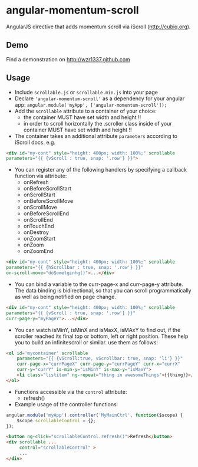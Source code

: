 # angular-momentum-scroll

AngularJS directive that adds momentum scroll via iScroll (http://cubiq.org).

## Demo
Find a demonstration on http://wzr1337.github.com

## Usage

* Include `scrollable.js` or `scrollable.min.js` into your page
* Declare `'angular-momentum-scroll'` as a dependency for your angular app: `angular.module('myApp', ['angular-momentum-scroll']);`
* Add the `scrollable` attribute to a container of your choice:
    * the container MUST have set width and height !!
    * in order to scroll horizontally the .scroller class inside of your container MUST have set width and height !!
* The container takes an additional attribute `parameters` according to iScroll docs. e.g. 
   
```html
<div id="my-cont" style="height: 400px; width: 100%;" scrollable 
parameters="{{ {vScroll : true, snap: '.row'} }}">
```

* You can register any of the following handlers by specifying a callback function via attribute:
    * onRefresh
    * onBeforeScrollStart
    * onScrollStart
    * onBeforeScrollMove
    * onScrollMove
    * onBeforeScrollEnd
    * onScrollEnd
    * onTouchEnd
    * onDestroy
    * onZoomStart
    * onZoom
    * onZoomEnd

```html
<div id="my-cont" style="height: 400px; width: 100%;" scrollable
parameters="{{ {hScrollbar : true, snap: '.row'} }}"
on-scroll-move="doSometginhg()">...</div>
```

* You can bind a variable to the curr-page-x and curr-page-y attribute. The data binding is bidirectional, so that you can scroll programmatically as well as being notified on page change.

```html
<div id="my-cont" style="height: 400px; width: 100%;" scrollable
parameters="{{ {vScroll : true, snap: '.row'} }}"
curr-page-y="myPageY">...</div>
```

* You can watch isMinY, isMinX and isMaxX, isMAxY to find out, if the scroller reached its final top or bottom, left or right position. These help you to build an infinitescroll or similar. use them as follows:

```html
<ol id='mycontainer' scrollable
    parameters="{{ {vScroll:true, vScrollbar: true, snap: 'li'} }}"
    curr-page-x="currPageX" curr-page-y="currPageY" curr-x="currX"
    curr-y="currY" is-min-y="isMinY" is-max-y="isMaxY">
    <li class="listitem" ng-repeat="thing in awesomeThings">{{thing}}</li>
</ol>
```

* Functions accessible via the `control` attribute:
    * refresh()
* Example usage of the controller functions:

```javascript
angular.module('myApp').controller('MyMainCtrl', function($scope) {
    $scope.scrollableControl = {};
});
```

```html
<button ng-click="scrollableControl.refresh()">Refresh</button>
<div scrollable ...
     control="scrollableControl" >
     ...
</div>
```
